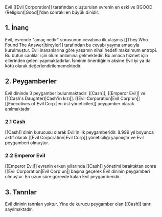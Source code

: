 Evil [[Evil Corporation]] tarafından oluşturulan evrenin en eski ve [[GOOD (Religion)|Good]]'dan sonraki en büyük dinidir.
## 1. İnanç
Evil, evrende "amaç nedir" sorusunun cevabına ilk ulaşmış [[They Who Found The Answer|bireyler]] tarafından bu cevabı yayma amacıyla kurulmuştur. Evil inananlarına göre yaşamın nihai hedefi maksimum entropi. Bu bütün canlılar için ölüm anlamına gelmektedir. Bu amaca hizmet için ellerinden geleni yapmaktadırlar. İsminin önerdiğinin aksine Evil iyi ya da kötü olarak değerlendirilememektedir.
## 2. Peygamberler
Evil dininde 3 peygamber bulunmaktadır: [[Cash]], [[Emperor Evil]] ve [[(Cash's Daughter)|Cash'in kızı]]. [[Evil Corporation|Evil Corp'un]] [[Executives of Evil Corp.|en üst yöneticileri]] peygamber olarak anılmaktadır.
### 2.1 Cash
[[Cash]] dinin kurucusu olarak Evil'in ilk peygamberidir. 8.999 yıl boyunca aktif olarak [[Evil Corporation|Evil Corp]] yöneticiliği yapmıştır ve Evil peygamberi olmuştur.
### 2.2 Emperor Evil
[[Emperor Evil]] evrenin erken yıllarında [[Cash]] yönetimi bıraktıktan sonra [[Evil Corporation|Evil Corp'un]] başına geçerek Evil dininin peygamberi olmuştur. En uzun süre görevde kalan Evil peygamberidir.
## 3. Tanrılar
Evil dininin tanrıları yoktur. Yine de kurucu peygamber olan [[Cash]] tanrı sayılmaktadır.